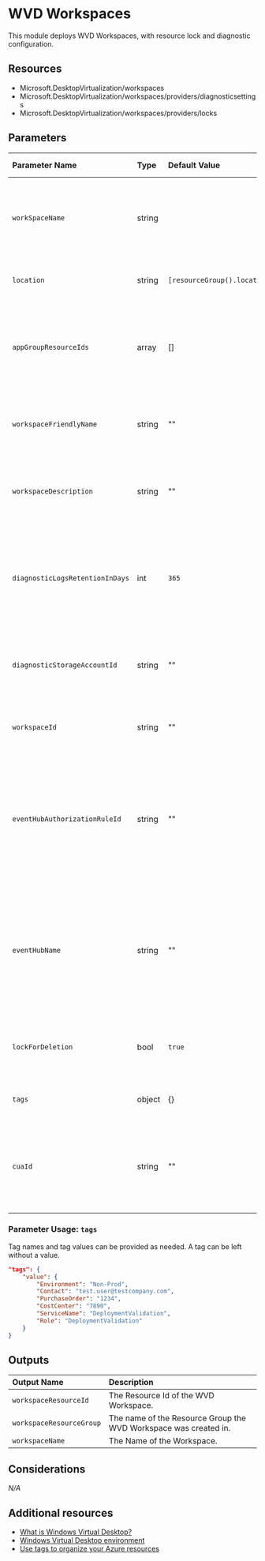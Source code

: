 # WVD Workspaces

This module deploys WVD Workspaces, with resource lock and diagnostic configuration.

## Resources

- Microsoft.DesktopVirtualization/workspaces
- Microsoft.DesktopVirtualization/workspaces/providers/diagnosticsettings
- Microsoft.DesktopVirtualization/workspaces/providers/locks

## Parameters

| Parameter Name | Type | Default Value | Possible values | Description |
| :-             | :-   | :-            | :-              | :-          |
| `workSpaceName` | string | | | Required. The name of the Workspace to be attach to new Application Group.
| `location` | string | `[resourceGroup().location]` | | Optional. Location for all resources.
| `appGroupResourceIds` | array | [] | | Required. Resource IDs fo the existing Application groups this workspace will group together.
| `workspaceFriendlyName` | string | "" | | Optional. The friendly name of the Workspace to be created.
| `workspaceDescription` | string | "" |  | Optional. The description of the Workspace to be created.
| `diagnosticLogsRetentionInDays` | int | `365` | | Optional. Specifies the number of days that logs will be kept for; a value of 0 will retain data indefinitely.
| `diagnosticStorageAccountId` | string | "" | | Optional. Resource identifier of the Diagnostic Storage Account.
| `workspaceId` | string | "" | | Optional. Resource identifier of Log Analytics.
| `eventHubAuthorizationRuleId` | string | "" | | Optional. Resource ID of the event hub authorization rule for the Event Hubs namespace in which the event hub should be created or streamed to.
| `eventHubName` | string | "" | | Optional. Name of the event hub within the namespace to which logs are streamed. Without this, an event hub is created for each log category.
| `lockForDeletion` | bool | `true` | | Optional. Switch to lock the resource from deletion.
| `tags` | object | {} | Complex structure, see below. | Optional. Tags of the resource.
| `cuaId` | string | "" | | Optional. Customer Usage Attribution id (GUID). This GUID must be previously registered

### Parameter Usage: `tags`

Tag names and tag values can be provided as needed. A tag can be left without a value.

```json
"tags": {
    "value": {
        "Environment": "Non-Prod",
        "Contact": "test.user@testcompany.com",
        "PurchaseOrder": "1234",
        "CostCenter": "7890",
        "ServiceName": "DeploymentValidation",
        "Role": "DeploymentValidation"
    }
}
```

## Outputs

| Output Name | Description |
| :-          | :-          |
| `workspaceResourceId` | The Resource Id of the WVD Workspace. |
| `workspaceResourceGroup` | The name of the Resource Group the WVD Workspace was created in. |
| `workspaceName` | The Name of the Workspace. |

## Considerations

*N/A*

## Additional resources

- [What is Windows Virtual Desktop?](https://docs.microsoft.com/en-us/azure/virtual-desktop/overview)
- [Windows Virtual Desktop environment](https://docs.microsoft.com/en-us/azure/virtual-desktop/environment-setup)
- [Use tags to organize your Azure resources](https://docs.microsoft.com/en-us/azure/azure-resource-manager/resource-group-using-tags)